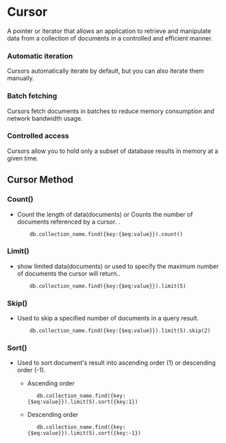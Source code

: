 # Cursor

A pointer or iterator that allows an application to retrieve and manipulate data from a collection of documents in a controlled and efficient manner.

### Automatic iteration

Cursors automatically iterate by default, but you can also iterate them manually.

### Batch fetching

Cursors fetch documents in batches to reduce memory consumption and network bandwidth usage.

### Controlled access

Cursors allow you to hold only a subset of database results in memory at a given time.

## Cursor Method

### Count()

- Count the length of data(documents) or Counts the number of documents referenced by a cursor. .

  ```
      db.collection_name.find({key:{$eq:value}}).count()
  ```

### Limit()

- show limited data(documents) or used to specify the maximum number of documents the cursor will return..

  ```
      db.collection_name.find({key:{$eq:value}}).limit(5)
  ```

### Skip()

- Used to skip a specified number of documents in a query result.

  ```
      db.collection_name.find({key:{$eq:value}}).limit(5).skip(2)
  ```

### Sort()

- Used to sort document's result into ascending order (1) or descending order (-1).

  - Ascending order

    ```
       db.collection_name.find({key:{$eq:value}}).limit(5).sort({key:1})
    ```

  - Descending order

    ```
       db.collection_name.find({key:{$eq:value}}).limit(5).sort({key:-1})
    ```
